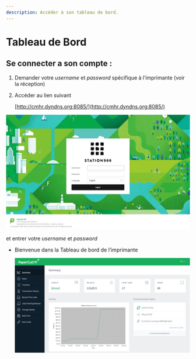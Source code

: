 ```yaml
---
description: Accéder à son tableau de bord.
---
```


# Tableau de Bord

## Se connecter a son compte : <a id="se-connecter-a-son-compte"></a>

1. Demander votre _username_ et _password_ spécifique à l’imprimante \(voir la réception\)
2. Accéder au lien suivant

   [http://cmhr.dyndns.org:8085/](http://cmhr.dyndns.org:8085/)

![](../.gitbook/assets/capture-de-cran-2018-02-28-a-14.50.31.jpg)

et entrer votre _username_ et _password_

* Bienvenue dans la Tableau de bord de l’imprimante

  ![](../.gitbook/assets/capture-de-cran-2018-02-28-a-17.49.46.jpg)

